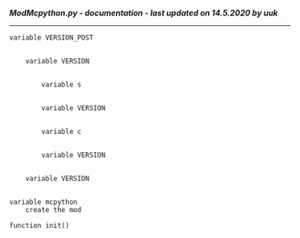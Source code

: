 ***ModMcpython.py - documentation - last updated on 14.5.2020 by uuk***
___

    variable VERSION_POST


        variable VERSION


            variable s


            variable VERSION


            variable c


            variable VERSION


        variable VERSION


    variable mcpython
        create the mod

    function init()
